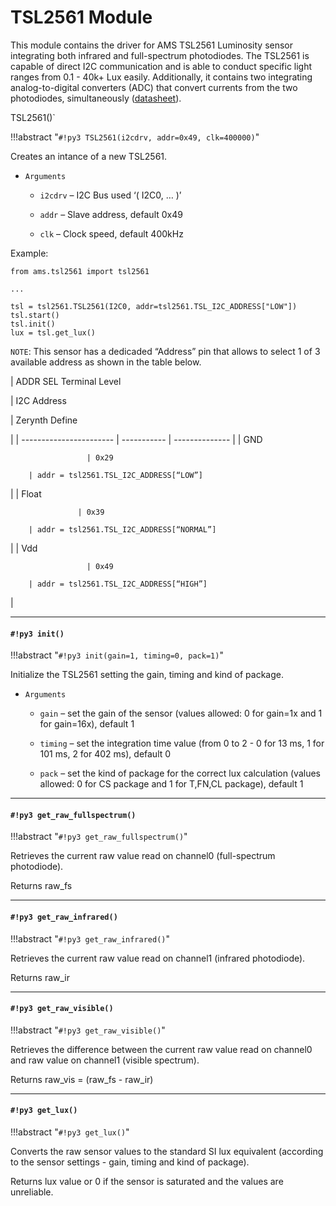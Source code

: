# TSL2561 Module

This module contains the driver for AMS TSL2561 Luminosity sensor integrating both infrared and full-spectrum photodiodes. The TSL2561 is capable of direct I2C communication and is able to conduct specific light ranges from 0.1 - 40k+ Lux easily. Additionally, it contains two integrating analog-to-digital converters (ADC) that convert currents from the two photodiodes, simultaneously ([datasheet](http://ams.com/eng/content/download/250094/975485/file/TSL2560-61_DS000110_2-00.pdf)).


TSL2561()`

!!!abstract "`#!py3 TSL2561(i2cdrv, addr=0x49, clk=400000)`"

Creates an intance of a new TSL2561.


* ```Arguments```

    
    * ```i2cdrv``` – I2C Bus used ‘( I2C0, … )’


    * ```addr``` – Slave address, default 0x49


    * ```clk``` – Clock speed, default 400kHz


Example:

```
from ams.tsl2561 import tsl2561

...

tsl = tsl2561.TSL2561(I2C0, addr=tsl2561.TSL_I2C_ADDRESS["LOW"])
tsl.start()
tsl.init()
lux = tsl.get_lux()
```

```NOTE```: This sensor has a dedicaded “Address” pin that allows to select 1 of 3 available address as shown in the table below.

| ADDR SEL Terminal Level

 | I2C Address

 | Zerynth Define

 |
| ----------------------- | ----------- | -------------- |
| GND

                     | 0x29

        | addr = tsl2561.TSL_I2C_ADDRESS[“LOW”]

 |
| Float

                   | 0x39

        | addr = tsl2561.TSL_I2C_ADDRESS[“NORMAL”]

 |
| Vdd

                     | 0x49

        | addr = tsl2561.TSL_I2C_ADDRESS[“HIGH”]

   |

---
#### `#!py3 init()`

!!!abstract "`#!py3 init(gain=1, timing=0, pack=1)`"

Initialize the TSL2561 setting the gain, timing and kind of package.


* ```Arguments```

    
    * ```gain``` – set the gain of the sensor (values allowed: 0 for gain=1x and 1 for gain=16x), default 1


    * ```timing``` – set the integration time value (from 0 to 2 - 0 for 13 ms, 1 for 101 ms, 2 for 402 ms), default 0


    * ```pack``` – set the kind of package for the correct lux calculation (values allowed: 0 for CS package and 1 for T,FN,CL package), default 1



---
#### `#!py3 get_raw_fullspectrum()`

!!!abstract "`#!py3 get_raw_fullspectrum()`"

Retrieves the current raw value read on channel0 (full-spectrum photodiode).

Returns raw_fs


---
#### `#!py3 get_raw_infrared()`

!!!abstract "`#!py3 get_raw_infrared()`"

Retrieves the current raw value read on channel1 (infrared photodiode).

Returns raw_ir


---
#### `#!py3 get_raw_visible()`

!!!abstract "`#!py3 get_raw_visible()`"

Retrieves the difference between the current raw value read on channel0 and raw value on channel1 (visible spectrum).

Returns raw_vis = (raw_fs - raw_ir)


---
#### `#!py3 get_lux()`

!!!abstract "`#!py3 get_lux()`"

Converts the raw sensor values to the standard SI lux equivalent (according to the sensor settings - gain, timing and kind of package).

Returns lux value or 0 if the sensor is saturated and the values are unreliable.
<!--stackedit_data:
eyJoaXN0b3J5IjpbLTE0ODgxMDUzMjgsLTE4MDg5MTgwM119
-->